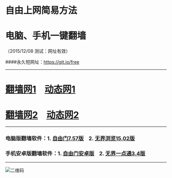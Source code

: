 # 自由上网简易方法
# 电脑、手机一键翻墙
（2015/12/08 测试：网址有效）

####永久短网址：https://git.io/free

***

# <a href="http://d3vqxvheq1hk5z.cloudfront.net" target="_blank">翻墙网1</a>&nbsp;&nbsp;&nbsp;&nbsp;<a href="http://44j.keetatco.com/1208" target="_blank">动态网1</a>

# <a href="http://dtcb44il5yg9y.cloudfront.net" target="_blank">翻墙网2</a>&nbsp;&nbsp;&nbsp;&nbsp;<a href="http://222k.agpp.ir/1208" target="_blank">动态网2</a>

***

### 电脑版翻墙软件：1. <a href="http://d34ls43qbok2v9.cloudfront.net/fgget.php?fid=fg757p.zip" target="_blank">自由门7.57版</a>&nbsp;&nbsp;&nbsp;&nbsp;2. <a href="http://d34ls43qbok2v9.cloudfront.net/fgget.php?fid=u1502.zip" target="_blank">无界浏览15.02版</a>

### 手机安卓版翻墙软件：1. <a href="http://d34ls43qbok2v9.cloudfront.net/fgget.php?fid=fgma32.apk" target="_blank">自由门安卓版</a>&nbsp;&nbsp;&nbsp;&nbsp;2. <a href="http://d34ls43qbok2v9.cloudfront.net/fgget.php?fid=um3.4.apk" target="_blank">无界一点通3.4版</a>

***

![二维码](http://d30ukpfou3l562.cloudfront.net/pic/yjfq0.png)
